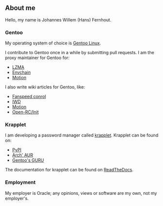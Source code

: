 <!--
**hfernh/hfernh** is a ✨ _special_ ✨ repository because its `README.md` (this file) appears on your GitHub profile.
-->

## About me

Hello, my name is Johannes Willem (Hans) Fernhout.

### Gentoo
My operating system of choice is [Gentoo Linux](https://www.gentoo.org/).

I contribute to Gentoo once in a while by submitting pull requests.
I am the proxy maintainer for Gentoo for:
- [LZMA](https://www.7-zip.org/sdk.html)
- [Envchain](https://github.com/sorah/envchain)
- [Motion](https://motion-project.github.io/)

I also write wiki articles for Gentoo, like:
- [Fanspeed conrol](https://wiki.gentoo.org/wiki/Fan_speed_control)
- [IWD](https://wiki.gentoo.org/wiki/Iwd)
- [Motion](https://wiki.gentoo.org/wiki/Motion)
- [Open-RC/Init](https://wiki.gentoo.org/wiki/OpenRC/openrc-init)


### Krapplet
I am developing a password manager called [krapplet](https://gitlab.com/hfernh/krapplet). Krapplet can be found on:
- [PyPI](https://pypi.org/project/krapplet)
- [Arch' AUR](https://aur.archlinux.org/packages/krapplet)
- [Gentoo's GURU](https://gitweb.gentoo.org/repo/proj/guru.git/tree/app-admin/krapplet)

The documentation for krapplet can be found on
[ReadTheDocs](https://krapplet.readthedocs.io/en/latest/index.html).


### Employment
My employer is Oracle; any opinions, views or software are my own, not my employer's.



